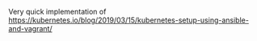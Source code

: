 Very quick implementation of https://kubernetes.io/blog/2019/03/15/kubernetes-setup-using-ansible-and-vagrant/
